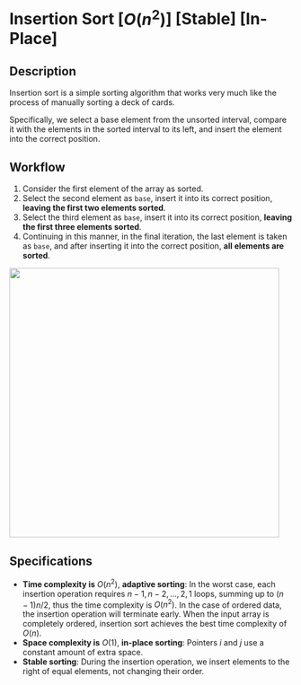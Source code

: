 # Insertion Sort [$O(n^2)$] [Stable] [In-Place]

## Description

Insertion sort is a simple sorting algorithm that works very much like the process of manually sorting a deck of cards.

Specifically, we select a base element from the unsorted interval, compare it with the elements in the sorted interval to its left, and insert the element into the correct position.

## Workflow

1. Consider the first element of the array as sorted.
2. Select the second element as `base`, insert it into its correct position, **leaving the first two elements sorted**.
3. Select the third element as `base`, insert it into its correct position, **leaving the first three elements sorted**.
4. Continuing in this manner, in the final iteration, the last element is taken as `base`, and after inserting it into the correct position, **all elements are sorted**.

<img src="workflow.jpg" style="width:5in" />

## Specifications

- **Time complexity is** $O(n^2)$, **adaptive sorting**: In the worst case, each insertion operation requires $n - 1, n - 2, ..., 2, 1$ loops, summing up to $(n - 1)n / 2$, thus the time complexity is $O(n^2)$. In the case of ordered data, the insertion operation will terminate early. When the input array is completely ordered, insertion sort achieves the best time complexity of $O(n)$.
- **Space complexity is** $O(1)$, **in-place sorting**: Pointers $i$ and $j$ use a constant amount of extra space.
- **Stable sorting**: During the insertion operation, we insert elements to the right of equal elements,
  not changing their order.
